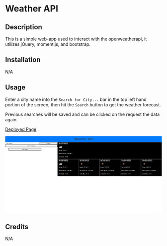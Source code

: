 # Weather API

## Description
This is a simple web-app used to interact with the openweatherapi, it utilizes jQuery, moment.js, and bootstrap.

## Installation

N/A

## Usage

Enter a city name into the `Search for City...` bar in the top left hand portion of the screen, then hit the `Search` button to get the weather forecast.

Previous searches will be saved and can be clicked on the request the data again.

[Deployed Page](https://wlk-dev.github.io/weather-api/)

![A picture of the deployed site](./assets/img/site.PNG)

## Credits

N/A
